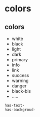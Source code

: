 # colors

## colors
- white
- black
- light
- dark
- primary
- info
- link
- success
- warning
- danger
- black-bis
- .....

~~~
has-text-
has-backgroud-
~~~